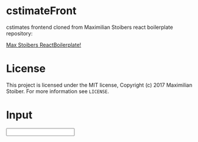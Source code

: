 cstimateFront
=====

cstimates frontend 
cloned from Maximilian Stoibers react boilerplate repository:


[Max Stoibers ReactBoilerplate!](github.com/react-boilerplate/react-boilerplate.git)

License
==== 

This project is licensed under the MIT license, Copyright (c) 2017 Maximilian
Stoiber. For more information see `LICENSE`.

Input
====
<input type="text" id="name" name="name"/>
